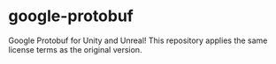 # google-protobuf
Google Protobuf for Unity and Unreal! This repository applies the same license terms as the original version. 
